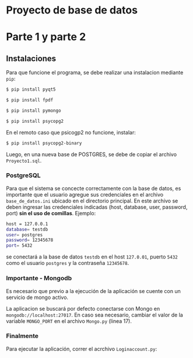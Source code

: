 # Proyecto de base de datos 
# Parte 1 y parte 2

## Instalaciones

Para que funcione el programa, se debe realizar una instalacion mediante ```pip```:

```bash
$ pip install pyqt5
```
```bash
$ pip install fpdf
```
```bash
$ pip install pymongo
```
```bash
$ pip install psycopg2
```
En el remoto caso que psicogp2 no funcione, instalar:
```bash
$ pip install psycopg2-binary
```

Luego, en una nueva base de POSTGRES,  se debe de copiar el archivo ```Proyecto1.sql```.

### PostgreSQL

Para que el sistema se concecte correctamente con la base de datos, es importante que el usuario agregue sus credenciales en el archivo ```base_de_datos.ini``` ubicado en el directorio principal. En este archivo se deben ingresar las credenciales indicadas (host, database, user, password, port) **sin el uso de comillas**. Ejemplo:
``` bash
host = 127.0.0.1
database= testdb
user= postgres
password= 12345678
port= 5432
```
se conectará a la base de datos ```testdb``` en el host ```127.0.01```, puerto ```5432``` como el usuario ```postgres``` y la contraseña ```12345678```.

### Importante - Mongodb

Es necesario que previo a la ejecución de la aplicación se cuente con un servicio de mongo activo.

La aplicacion se buscará por defecto conectarse con Mongo en  ```mongodb://localhost:27017```. En caso sea necesario, cambiar el valor de la variable ```MONGO_PORT``` en el archivo ```Mongo.py``` (linea 17).

### Finalmente

Para ejecutar la aplicación, correr el acrchivo ```Loginaccount.py```:
